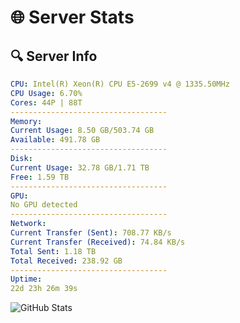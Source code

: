 # 🌐 Server Stats
## 🔍 Server Info
```yaml
CPU: Intel(R) Xeon(R) CPU E5-2699 v4 @ 1335.50MHz
CPU Usage: 6.70%
Cores: 44P | 88T
-----------------------------------
Memory:
Current Usage: 8.50 GB/503.74 GB
Available: 491.78 GB
-----------------------------------
Disk:
Current Usage: 32.78 GB/1.71 TB
Free: 1.59 TB
-----------------------------------
GPU:
No GPU detected
-----------------------------------
Network:
Current Transfer (Sent): 708.77 KB/s
Current Transfer (Received): 74.84 KB/s
Total Sent: 1.18 TB
Total Received: 238.92 GB
-----------------------------------
Uptime:
22d 23h 26m 39s
```
![GitHub Stats](https://img.shields.io/badge/Updated-2025-05-12_16:35:27-blue)